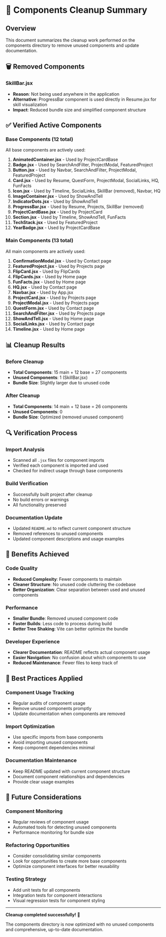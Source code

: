 # 🧹 Components Cleanup Summary

## Overview
This document summarizes the cleanup work performed on the components directory to remove unused components and update documentation.

## 🗑️ Removed Components

### SkillBar.jsx
- **Reason**: Not being used anywhere in the application
- **Alternative**: ProgressBar component is used directly in Resume.jsx for skill visualization
- **Impact**: Reduced bundle size and simplified component structure

## ✅ Verified Active Components

### Base Components (12 total)
All base components are actively used:

1. **AnimatedContainer.jsx** - Used by ProjectCardBase
2. **Badge.jsx** - Used by SearchAndFilter, ProjectModal, FeaturedProject
3. **Button.jsx** - Used by Navbar, SearchAndFilter, ProjectModal, FeaturedProject
4. **Card.jsx** - Used by Resume, QuestForm, ProjectModal, SocialLinks, HQ, FunFacts
5. **Icon.jsx** - Used by Timeline, SocialLinks, SkillBar (removed), Navbar, HQ
6. **ImageContainer.jsx** - Used by ShowAndTell
7. **IndicatorDots.jsx** - Used by ShowAndTell
8. **ProgressBar.jsx** - Used by Resume, Projects, SkillBar (removed)
9. **ProjectCardBase.jsx** - Used by ProjectCard
10. **Section.jsx** - Used by Timeline, ShowAndTell, FunFacts
11. **TechStack.jsx** - Used by FeaturedProject
12. **YearBadge.jsx** - Used by ProjectCardBase

### Main Components (13 total)
All main components are actively used:

1. **ConfirmationModal.jsx** - Used by Contact page
2. **FeaturedProject.jsx** - Used by Projects page
3. **FlipCard.jsx** - Used by FlipCards
4. **FlipCards.jsx** - Used by Home page
5. **FunFacts.jsx** - Used by Home page
6. **HQ.jsx** - Used by Contact page
7. **Navbar.jsx** - Used by App.jsx
8. **ProjectCard.jsx** - Used by Projects page
9. **ProjectModal.jsx** - Used by Projects page
10. **QuestForm.jsx** - Used by Contact page
11. **SearchAndFilter.jsx** - Used by Projects page
12. **ShowAndTell.jsx** - Used by Home page
13. **SocialLinks.jsx** - Used by Contact page
14. **Timeline.jsx** - Used by Home page

## 📊 Cleanup Results

### Before Cleanup
- **Total Components**: 15 main + 12 base = 27 components
- **Unused Components**: 1 (SkillBar.jsx)
- **Bundle Size**: Slightly larger due to unused code

### After Cleanup
- **Total Components**: 14 main + 12 base = 26 components
- **Unused Components**: 0
- **Bundle Size**: Optimized (removed unused component)

## 🔍 Verification Process

### Import Analysis
- Scanned all `.jsx` files for component imports
- Verified each component is imported and used
- Checked for indirect usage through base components

### Build Verification
- Successfully built project after cleanup
- No build errors or warnings
- All functionality preserved

### Documentation Update
- Updated `README.md` to reflect current component structure
- Removed references to unused components
- Updated component descriptions and usage examples

## 🎯 Benefits Achieved

### Code Quality
- **Reduced Complexity**: Fewer components to maintain
- **Cleaner Structure**: No unused code cluttering the codebase
- **Better Organization**: Clear separation between used and unused components

### Performance
- **Smaller Bundle**: Removed unused component code
- **Faster Builds**: Less code to process during build
- **Better Tree Shaking**: Vite can better optimize the bundle

### Developer Experience
- **Clearer Documentation**: README reflects actual component usage
- **Easier Navigation**: No confusion about which components to use
- **Reduced Maintenance**: Fewer files to keep track of

## 📝 Best Practices Applied

### Component Usage Tracking
- Regular audits of component usage
- Remove unused components promptly
- Update documentation when components are removed

### Import Optimization
- Use specific imports from base components
- Avoid importing unused components
- Keep component dependencies minimal

### Documentation Maintenance
- Keep README updated with current component structure
- Document component relationships and dependencies
- Provide clear usage examples

## 🔮 Future Considerations

### Component Monitoring
- Regular reviews of component usage
- Automated tools for detecting unused components
- Performance monitoring for bundle size

### Refactoring Opportunities
- Consider consolidating similar components
- Look for opportunities to create more base components
- Optimize component interfaces for better reusability

### Testing Strategy
- Add unit tests for all components
- Integration tests for component interactions
- Visual regression tests for component styling

---

**Cleanup completed successfully!** 🎉

The components directory is now optimized with no unused components and comprehensive, up-to-date documentation. 